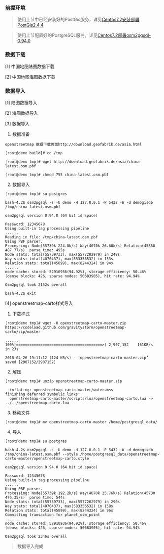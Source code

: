 ### 前提环境

> 使用上节中已经安装好的PostGis服务，详见[Centos7.2安装部署PostGis2.4.4](https://github.com/ItdeerLab/itdeerlab-notes/blob/notes/PostGresql/UserGuide/Centos7.2%E5%AE%89%E8%A3%85%E9%83%A8%E7%BD%B2PostGis2.4.4.md)

> 使用上节配置好的PostgreSQL服务，详见[Centos7.2部署osm2pgsql-0.94.0](https://github.com/ItdeerLab/itdeerlab-notes/blob/notes/PostGresql/UserGuide/Centos7.2%E9%83%A8%E7%BD%B2osm2pgsql-0.94.0.md)


### 数据下载

[1] 中国地图陆图数据下载


[2] 中国地图海图数据下载








### 数据导入

[1] 陆图数据导入



[2] 海图数据导入







[3] 数据导入

 1. 数据准备

```
openstreetmap 数据下载页面http://download.geofabrik.de/asia.html

[root@demo build]# cd /tmp

[root@demo tmp]# wget http://download.geofabrik.de/asia/china-latest.osm.pbf

[root@demo tmp]# chmod 755 china-latest.osm.pbf
```

 2. 数据导入

```
[root@demo tmp]# su postgres

bash-4.2$ osm2pgsql -s -U demo -H 127.0.0.1 -P 5432 -W -d demogisdb /tmp/china-latest.osm.pbf

osm2pgsql version 0.94.0 (64 bit id space)

Password: 12345678
Using built-in tag processing pipeline
......
Reading in file: /tmp/china-latest.osm.pbf
Using PBF parser.
Processing: Node(55739k 224.8k/s) Way(4070k 26.60k/s) Relation(45850 487.77/s)  parse time: 495s
Node stats: total(55739733), max(5577202979) in 248s
Way stats: total(4070437), max(583356532) in 153s
Relation stats: total(45899), max(8244324) in 94s
......
node cache: stored: 52910936(94.92%), storage efficiency: 50.46% (dense blocks: 426, sparse nodes: 50683905), hit rate: 94.94%

Osm2pgsql took 2152s overall

bash-4.2$ exit
```

[4] openstreetmap-carto样式导入

 1. 下载样式

```
[root@demo tmp]# wget -O openstreetmap-carto-master.zip https://codeload.github.com/gravitystorm/openstreetmap-carto/zip/master

......
100%[=======================================>] 2,907,152    161KB/s   in 23s    

2018-04-26 19:11:12 (124 KB/s) - ‘openstreetmap-carto-master.zip’ saved [2907152/2907152]
```

 2. 解压

```
[root@demo tmp]# unzip openstreetmap-carto-master.zip 

  inflating: openstreetmap-carto-master/water.mss  
finishing deferred symbolic links:
  openstreetmap-carto-master/scripts/lua/openstreetmap-carto.lua -> ../../openstreetmap-carto.lua
```

 3. 移动文件

```
[root@demo tmp]# mv openstreetmap-carto-master /home/postgresql_data/
```

 4. 导入

```
[root@demo tmp]# su postgres

bash-4.2$ osm2pgsql -s -U demo -H 127.0.0.1 -P 5432 -W -d demogisdb /tmp/china-latest.osm.pbf --style /home/postgresql_data/openstreetmap-carto-master/openstreetmap-carto.style

osm2pgsql version 0.94.0 (64 bit id space)

Password: 12345678
Using built-in tag processing pipeline
......
Using PBF parser.
Processing: Node(55739k 192.2k/s) Way(4070k 25.76k/s) Relation(45730 476.35/s)  parse time: 544s
Node stats: total(55739733), max(5577202979) in 290s
Way stats: total(4070437), max(583356532) in 158s
Relation stats: total(45899), max(8244324) in 96s
Committing transaction for planet_osm_point
......
node cache: stored: 52910936(94.92%), storage efficiency: 50.46% (dense blocks: 426, sparse nodes: 50683905), hit rate: 94.94%

Osm2pgsql took 2346s overall
```

> 数据导入完成